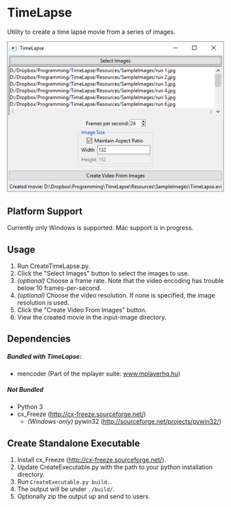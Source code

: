 TimeLapse
=========
Utility to create a time lapse movie from a series of images.

![Screenshot](Screenshot.png)

Platform Support
----------------
Currently only Windows is supported.  Mac support is in progress.

Usage
-----
 1. Run CreateTimeLapse.py.
 2. Click the "Select Images" button to select the images to use.
 3. _(optional)_ Choose a frame rate.  Note that the video encoding has trouble below 10 frames-per-second.
 4. _(optional)_ Choose the video resolution.  If none is specified, the image resolution is used.
 5. Click the "Create Video From Images" button.
 6. View the created movie in the input-image directory.

Dependencies
------------
##### Bundled with TimeLapse:
 * mencoder (Part of the mplayer suite: www.mplayerhq.hu)

##### Not Bundled
 * Python 3
 * cx_Freeze (http://cx-freeze.sourceforge.net/)
    * _(Windows-only)_ pywin32 (http://sourceforge.net/projects/pywin32/)

Create Standalone Executable
----------------------------
 1. Install cx_Freeze (http://cx-freeze.sourceforge.net/).
 2. Update CreateExecutable.py with the path to your python installation directory.
 3. Run ```CreateExecutable.py build.```.
 4. The output will be under ```./build/```.
 5. Optionally zip the output up and send to users.
